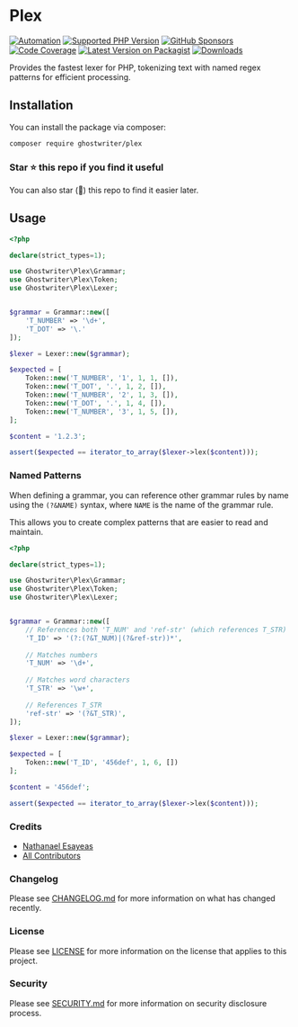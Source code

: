 # Plex

[![Automation](https://github.com/ghostwriter/plex/actions/workflows/automation.yml/badge.svg)](https://github.com/ghostwriter/plex/actions/workflows/automation.yml)
[![Supported PHP Version](https://badgen.net/packagist/php/ghostwriter/plex?color=8892bf)](https://www.php.net/supported-versions)
[![GitHub Sponsors](https://img.shields.io/github/sponsors/ghostwriter?label=Sponsor+@ghostwriter/plex&logo=GitHub+Sponsors)](https://github.com/sponsors/ghostwriter)
[![Code Coverage](https://codecov.io/gh/ghostwriter/plex/branch/main/graph/badge.svg)](https://codecov.io/gh/ghostwriter/plex)
[![Latest Version on Packagist](https://badgen.net/packagist/v/ghostwriter/plex)](https://packagist.org/packages/ghostwriter/plex)
[![Downloads](https://badgen.net/packagist/dt/ghostwriter/plex?color=blue)](https://packagist.org/packages/ghostwriter/plex)

Provides the fastest lexer for PHP, tokenizing text with named regex patterns for efficient processing.

## Installation

You can install the package via composer:

``` bash
composer require ghostwriter/plex
```

### Star ⭐️ this repo if you find it useful

You can also star (🌟) this repo to find it easier later.

## Usage

```php
<?php

declare(strict_types=1);

use Ghostwriter\Plex\Grammar;
use Ghostwriter\Plex\Token;
use Ghostwriter\Plex\Lexer;


$grammar = Grammar::new([
    'T_NUMBER' => '\d+',
    'T_DOT' => '\.'
]);

$lexer = Lexer::new($grammar);

$expected = [
    Token::new('T_NUMBER', '1', 1, 1, []),
    Token::new('T_DOT', '.', 1, 2, []),
    Token::new('T_NUMBER', '2', 1, 3, []),
    Token::new('T_DOT', '.', 1, 4, []),
    Token::new('T_NUMBER', '3', 1, 5, []),
];

$content = '1.2.3';

assert($expected == iterator_to_array($lexer->lex($content)));
```

### Named Patterns

When defining a grammar, you can reference other grammar rules by name using the `(?&NAME)` syntax, where `NAME` is the name of the grammar rule.

This allows you to create complex patterns that are easier to read and maintain.

``` php
<?php

declare(strict_types=1);

use Ghostwriter\Plex\Grammar;
use Ghostwriter\Plex\Token;
use Ghostwriter\Plex\Lexer;


$grammar = Grammar::new([
    // References both 'T_NUM' and 'ref-str' (which references T_STR)
    'T_ID' => '(?:(?&T_NUM)|(?&ref-str))*',
    
    // Matches numbers
    'T_NUM' => '\d+',
    
    // Matches word characters
    'T_STR' => '\w+',
    
    // References T_STR
    'ref-str' => '(?&T_STR)',
]);

$lexer = Lexer::new($grammar);

$expected = [
    Token::new('T_ID', '456def', 1, 6, [])
];

$content = '456def';

assert($expected == iterator_to_array($lexer->lex($content)));
```

### Credits

- [Nathanael Esayeas](https://github.com/ghostwriter)
- [All Contributors](https://github.com/ghostwriter/plex/contributors)

### Changelog

Please see [CHANGELOG.md](./CHANGELOG.md) for more information on what has changed recently.

### License

Please see [LICENSE](./LICENSE) for more information on the license that applies to this project.

### Security

Please see [SECURITY.md](./SECURITY.md) for more information on security disclosure process.
